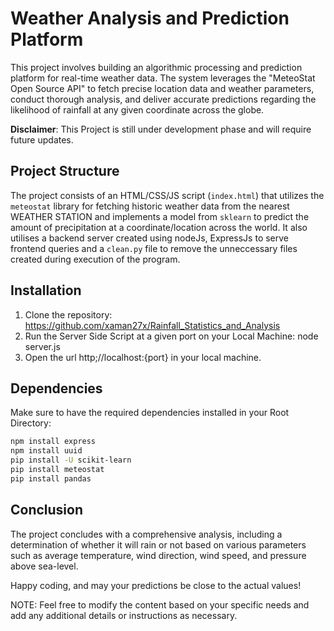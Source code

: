 # Weather Analysis and Prediction Platform

This project involves building an algorithmic processing and prediction platform for real-time weather data. The system leverages the "MeteoStat Open Source API" to fetch precise location data and weather parameters, conduct thorough analysis, and deliver accurate predictions regarding the likelihood of rainfall at any given coordinate across the globe.

**Disclaimer**: This Project is still under development phase and will require future updates.

## Project Structure

The project consists of an HTML/CSS/JS script (`index.html`) that utilizes the `meteostat` library for fetching historic weather data from the nearest WEATHER STATION and implements a model from `sklearn` to predict the amount of precipitation at a coordinate/location across the world. It also utilises a backend server created using nodeJs, ExpressJs to serve frontend queries and a `clean.py` file to remove the unneccessary files created during execution of the program.

## Installation

1. Clone the repository: https://github.com/xaman27x/Rainfall_Statistics_and_Analysis 
2. Run the Server Side Script at a given port on your Local Machine: node server.js                                                            
3. Open the url http;//localhost:{port} in your local machine.                                                           

## Dependencies

Make sure to have the required dependencies installed in your Root Directory:

```bash
npm install express
npm install uuid
pip install -U scikit-learn
pip install meteostat
pip install pandas 
```

## Conclusion

The project concludes with a comprehensive analysis, including a determination of whether it will rain or not based on various parameters such as average temperature, wind direction, wind speed, and pressure above sea-level.

Happy coding, and may your predictions be close to the actual values!

NOTE: Feel free to modify the content based on your specific needs and add any additional details or instructions as necessary.
